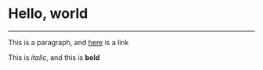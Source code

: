 # Hello, world

***

This is a paragraph, and [here](http://example.com) is a link

This is *italic*, and this is **bold**
